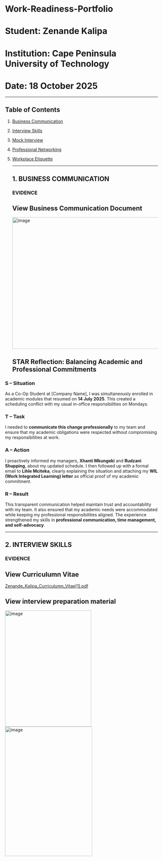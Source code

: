 # Work-Readiness-Portfolio
# Student: Zenande Kalipa
# Institution: Cape Peninsula University of Technology
# Date: 18 October 2025

---

## Table of Contents
1. [Business Communication](#1-business-communication)
2. [Interview Skills](#2-interview-skills)
3. [Mock Interview](#3-mock-interview)
4. [Professional Networking](#4-professional-networking)
5. [Workplace Etiquette](#5-workplace-etiquette)

   ---

   ## 1. BUSINESS COMMUNICATION

   ### EVIDENCE
   ## View Business Communication Document
   <img width="1250" height="434" alt="image" src="https://github.com/user-attachments/assets/e5654422-6b48-45b7-9f1e-ebb378e81e4e" />

   ##  STAR Reflection: Balancing Academic and Professional Commitments

### **S – Situation**  
As a Co-Op Student at [Company Name], I was simultaneously enrolled in academic modules that resumed on **14 July 2025**. This created a scheduling conflict with my usual in-office responsibilities on Mondays.

### **T – Task**  
I needed to **communicate this change professionally** to my team and ensure that my academic obligations were respected without compromising my responsibilities at work.

### **A – Action**  
I proactively informed my managers, **Xhanti Mkungeki** and **Rudzani Shupping**, about my updated schedule. I then followed up with a formal email to **Lihle Mciteka**, clearly explaining the situation and attaching my **WIL (Work Integrated Learning) letter** as official proof of my academic commitment.

### **R – Result**  
This transparent communication helped maintain trust and accountability with my team. It also ensured that my academic needs were accommodated while keeping my professional responsibilities aligned. The experience strengthened my skills in **professional communication, time management, and self-advocacy**.

---

## 2. INTERVIEW SKILLS

### EVIDENCE 
## View Curriculumn Vitae
[Zenande_Kalipa_Curriculumn_Vitae[1].pdf](https://github.com/user-attachments/files/22979755/Zenande_Kalipa_Curriculumn_Vitae.1.pdf)


## View interview preparation material
<img width="284" height="383" alt="image" src="https://github.com/user-attachments/assets/3eedef43-0e4e-48b9-9795-295efca0bc80" />
<img width="287" height="427" alt="image" src="https://github.com/user-attachments/assets/d8b4894f-b073-418a-a566-4803e46ea1bc" />





